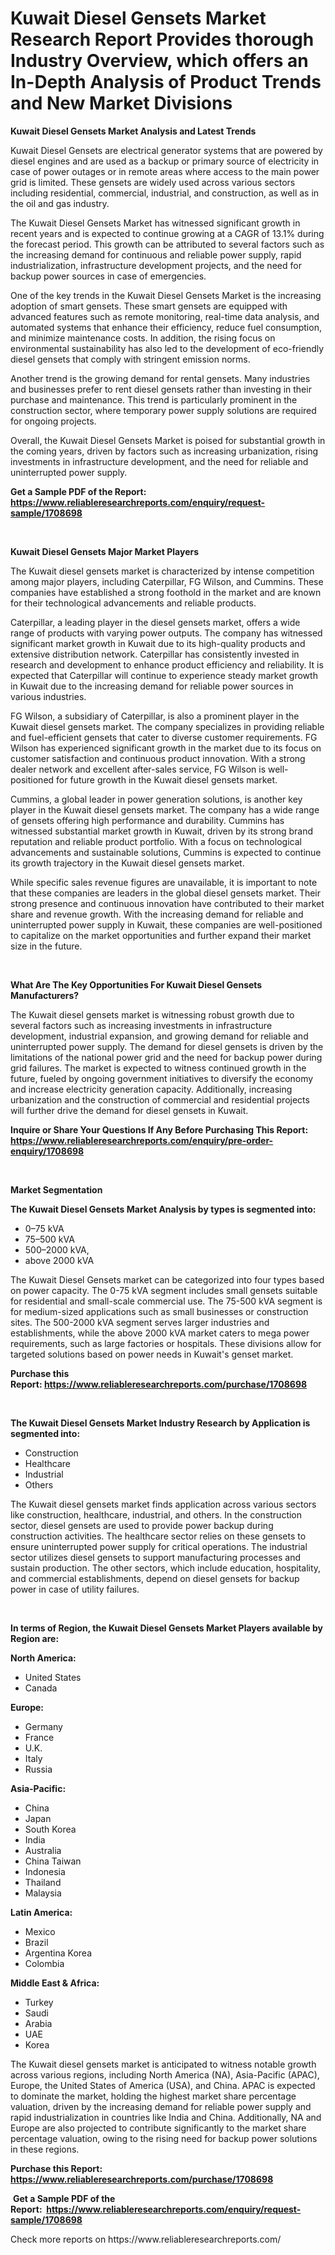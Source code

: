 <p><h1>Kuwait Diesel Gensets Market Research Report Provides thorough Industry Overview, which offers an In-Depth Analysis of Product Trends and New Market Divisions</h1></p><p><strong>Kuwait Diesel Gensets Market Analysis and Latest Trends</strong></p>
<p><p>Kuwait Diesel Gensets are electrical generator systems that are powered by diesel engines and are used as a backup or primary source of electricity in case of power outages or in remote areas where access to the main power grid is limited. These gensets are widely used across various sectors including residential, commercial, industrial, and construction, as well as in the oil and gas industry.</p><p>The Kuwait Diesel Gensets Market has witnessed significant growth in recent years and is expected to continue growing at a CAGR of 13.1% during the forecast period. This growth can be attributed to several factors such as the increasing demand for continuous and reliable power supply, rapid industrialization, infrastructure development projects, and the need for backup power sources in case of emergencies.</p><p>One of the key trends in the Kuwait Diesel Gensets Market is the increasing adoption of smart gensets. These smart gensets are equipped with advanced features such as remote monitoring, real-time data analysis, and automated systems that enhance their efficiency, reduce fuel consumption, and minimize maintenance costs. In addition, the rising focus on environmental sustainability has also led to the development of eco-friendly diesel gensets that comply with stringent emission norms.</p><p>Another trend is the growing demand for rental gensets. Many industries and businesses prefer to rent diesel gensets rather than investing in their purchase and maintenance. This trend is particularly prominent in the construction sector, where temporary power supply solutions are required for ongoing projects.</p><p>Overall, the Kuwait Diesel Gensets Market is poised for substantial growth in the coming years, driven by factors such as increasing urbanization, rising investments in infrastructure development, and the need for reliable and uninterrupted power supply.</p></p>
<p><strong>Get a Sample PDF of the Report:&nbsp; <a href="https://www.reliableresearchreports.com/enquiry/request-sample/1708698">https://www.reliableresearchreports.com/enquiry/request-sample/1708698</a></strong></p>
<p>&nbsp;</p>
<p><strong>Kuwait Diesel Gensets Major Market Players</strong></p>
<p><p>The Kuwait diesel gensets market is characterized by intense competition among major players, including Caterpillar, FG Wilson, and Cummins. These companies have established a strong foothold in the market and are known for their technological advancements and reliable products.</p><p>Caterpillar, a leading player in the diesel gensets market, offers a wide range of products with varying power outputs. The company has witnessed significant market growth in Kuwait due to its high-quality products and extensive distribution network. Caterpillar has consistently invested in research and development to enhance product efficiency and reliability. It is expected that Caterpillar will continue to experience steady market growth in Kuwait due to the increasing demand for reliable power sources in various industries.</p><p>FG Wilson, a subsidiary of Caterpillar, is also a prominent player in the Kuwait diesel gensets market. The company specializes in providing reliable and fuel-efficient gensets that cater to diverse customer requirements. FG Wilson has experienced significant growth in the market due to its focus on customer satisfaction and continuous product innovation. With a strong dealer network and excellent after-sales service, FG Wilson is well-positioned for future growth in the Kuwait diesel gensets market.</p><p>Cummins, a global leader in power generation solutions, is another key player in the Kuwait diesel gensets market. The company has a wide range of gensets offering high performance and durability. Cummins has witnessed substantial market growth in Kuwait, driven by its strong brand reputation and reliable product portfolio. With a focus on technological advancements and sustainable solutions, Cummins is expected to continue its growth trajectory in the Kuwait diesel gensets market.</p><p>While specific sales revenue figures are unavailable, it is important to note that these companies are leaders in the global diesel gensets market. Their strong presence and continuous innovation have contributed to their market share and revenue growth. With the increasing demand for reliable and uninterrupted power supply in Kuwait, these companies are well-positioned to capitalize on the market opportunities and further expand their market size in the future.</p></p>
<p>&nbsp;</p>
<p><strong>What Are The Key Opportunities For Kuwait Diesel Gensets Manufacturers?</strong></p>
<p><p>The Kuwait diesel gensets market is witnessing robust growth due to several factors such as increasing investments in infrastructure development, industrial expansion, and growing demand for reliable and uninterrupted power supply. The demand for diesel gensets is driven by the limitations of the national power grid and the need for backup power during grid failures. The market is expected to witness continued growth in the future, fueled by ongoing government initiatives to diversify the economy and increase electricity generation capacity. Additionally, increasing urbanization and the construction of commercial and residential projects will further drive the demand for diesel gensets in Kuwait.</p></p>
<p><strong>Inquire or Share Your Questions If Any Before Purchasing This Report: <a href="https://www.reliableresearchreports.com/enquiry/pre-order-enquiry/1708698">https://www.reliableresearchreports.com/enquiry/pre-order-enquiry/1708698</a></strong></p>
<p>&nbsp;</p>
<p><strong>Market Segmentation</strong></p>
<p><strong>The Kuwait Diesel Gensets Market Analysis by types is segmented into:</strong></p>
<p><ul><li>0–75 kVA</li><li>75–500 kVA</li><li>500–2000 kVA,</li><li>above 2000 kVA</li></ul></p>
<p><p>The Kuwait Diesel Gensets market can be categorized into four types based on power capacity. The 0-75 kVA segment includes small gensets suitable for residential and small-scale commercial use. The 75-500 kVA segment is for medium-sized applications such as small businesses or construction sites. The 500-2000 kVA segment serves larger industries and establishments, while the above 2000 kVA market caters to mega power requirements, such as large factories or hospitals. These divisions allow for targeted solutions based on power needs in Kuwait's genset market.</p></p>
<p><strong>Purchase this Report:&nbsp;<a href="https://www.reliableresearchreports.com/purchase/1708698">https://www.reliableresearchreports.com/purchase/1708698</a></strong></p>
<p>&nbsp;</p>
<p><strong>The Kuwait Diesel Gensets Market Industry Research by Application is segmented into:</strong></p>
<p><ul><li>Construction</li><li>Healthcare</li><li>Industrial</li><li>Others</li></ul></p>
<p><p>The Kuwait diesel gensets market finds application across various sectors like construction, healthcare, industrial, and others. In the construction sector, diesel gensets are used to provide power backup during construction activities. The healthcare sector relies on these gensets to ensure uninterrupted power supply for critical operations. The industrial sector utilizes diesel gensets to support manufacturing processes and sustain production. The other sectors, which include education, hospitality, and commercial establishments, depend on diesel gensets for backup power in case of utility failures.</p></p>
<p>&nbsp;</p>
<p><strong>In terms of Region, the Kuwait Diesel Gensets Market Players available by Region are:</strong></p>
<p>
    <p> <strong> North America: </strong>
        <ul>
            <li>United States</li>
            <li>Canada</li>
        </ul>
        </p> 
    <p> <strong> Europe: </strong>
        <ul>
            <li>Germany</li>
            <li>France</li>
            <li>U.K.</li>
            <li>Italy</li>
            <li>Russia</li>
        </ul>
        </p> 
    <p> <strong> Asia-Pacific: </strong>
        <ul>
            <li>China</li>
            <li>Japan</li>
            <li>South Korea</li>
            <li>India</li>
            <li>Australia</li>
            <li>China Taiwan</li>
            <li>Indonesia</li>
            <li>Thailand</li>
            <li>Malaysia</li>
        </ul>
        </p> 
    <p> <strong> Latin America: </strong>
        <ul>
            <li>Mexico</li>
            <li>Brazil</li>
            <li>Argentina Korea</li>
            <li>Colombia</li>
        </ul>
        </p> 
    <p> <strong> Middle East & Africa: </strong>
        <ul>
            <li>Turkey</li>
            <li>Saudi</li>
            <li>Arabia</li>
            <li>UAE</li>
            <li>Korea</li>
        </ul>
    </p>
    </p>
<p><p>The Kuwait diesel gensets market is anticipated to witness notable growth across various regions, including North America (NA), Asia-Pacific (APAC), Europe, the United States of America (USA), and China. APAC is expected to dominate the market, holding the highest market share percentage valuation, driven by the increasing demand for reliable power supply and rapid industrialization in countries like India and China. Additionally, NA and Europe are also projected to contribute significantly to the market share percentage valuation, owing to the rising need for backup power solutions in these regions.</p></p>
<p><strong>Purchase this Report: <a href="https://www.reliableresearchreports.com/purchase/1708698">https://www.reliableresearchreports.com/purchase/1708698</a></strong></p>
<p>&nbsp;<strong>Get a Sample PDF of the Report:&nbsp;&nbsp;<a href="https://www.reliableresearchreports.com/enquiry/request-sample/1708698">https://www.reliableresearchreports.com/enquiry/request-sample/1708698</a></strong></p>
<p><strong></strong></p>
<p>Check more reports on https://www.reliableresearchreports.com/</p>